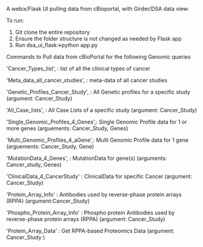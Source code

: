 A webix/Flask UI pulling data from cBioportal, with Girder/DSA data view:

To run:
1. Git clone the entire repository
2. Ensure the folder structure is not changed as needed by Flask app
3. Run dsa_ui_flask->python app.py


Commands to Pull data from cBioPortal for the following Genomic queries

'Cancer_Types_list',             : list of all the clinical types of cancer

'Meta_data_all_cancer_studies',  : meta-data of all cancer studies

'Genetic_Profiles_Cancer_Study', : All Genetic profiles for a specific study (argument: Cancer_Study)

'All_Case_lists',                : All Case Lists of a specific study (argument: Cancer_Study)

'Single_Genomic_Profiles_4_Genes',: Single Genomic Profile data for 1 or more genes (arguements: Cancer_Study, Genes)

'Multi_Genomic_Profiles_4_aGene',: Multi Genomic Profile data for 1 gene (arguements: Cancer_Study, Gene)

'MutationData_4_Genes',          : MutationData for gene(s) (arguments: Cancer_study, Genes)

'ClinicalData_4_CancerStudy'     : ClinicalData for specific Cancer (argument: Cancer_Study)

'Protein_Array_Info'             : Antibodies used by reverse-phase protein arrays (RPPA) (argument:Cancer_Study)

'Phospho_Protein_Array_Info'     : Phospho protein Antibodies used by reverse-phase protein arrays (RPPA) (argument: Cancer_Study)

'Protein_Array_Data'             : Get RPPA-based Proteomics Data (argument: Cancer_Study                                 )
